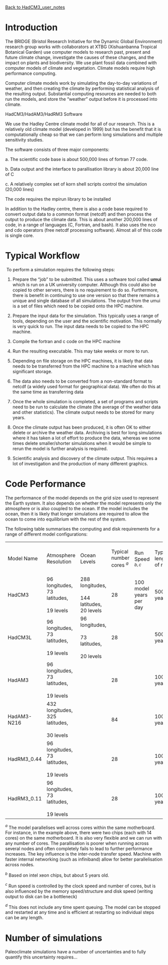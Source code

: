 [Back to HadCM3_user_notes](HadCM3_user_notes.md)
# Introduction

The BRIDGE (Bristol Research Initiative for the Dynamic Global Environment) research group works with collaborators at XTBG (Xishuanbanna Tropical Botanical Garden) use computer models to research past, present and future climate change, investigate the causes of these changes, and the impact on plants and biodiversity. We use plant fossil data combined with computer models of climate and vegetation. Climate models require high performance computing.

Computer climate models work by simulating the day-to-day variations of weather, and then creating the climate by performing statistical analysis of the resulting output. Substantial computing resources are needed to both run the models, and store the “weather” output before it is processed into climate.

HadCM3/HadAM3/HadRM3 Software

We use the Hadley Centre climate model for all of our research. This is a relatively old climate model (developed in 1999) but has the benefit that it is computationally cheap so that we can perform long simulations and multiple sensitivity studies.

The software consists of three major components:

a. The scientific code base is about 500,000 lines of fortran 77 code.

b. Data output and the interface to parallisation library is about 20,000 line of C

c. A relatively complex set of korn shell scripts control the simulation (20,000 lines)

The code requires the mpirun library to be installed

In addition to the Hadley centre, there is also a code base required to convert output data to a common format (netcdf) and then process the output to produce the climate data. This is about another 200,000 lines of code, in a range of languages (C, Fortran, and bash). It also uses the nco and cdo operators (free netcdf processing software). Almost all of this code is single core.


# Typical Workflow

 To perform a simulation requires the following steps:

1. Prepare the “job” to be submitted. This uses a software tool called **umui** which is run on a UK university computer. Although this could also be copied to other servers, there is no requirement to do so. Furthermore, there is benefit in continuing to use one version so that there remains a unique and single database of all simulations. The output from the umui is a set of files which need to be copied onto the HPC machine.

2. Prepare the input data for the simulation. This typically uses a range of tools, depending on the user and the scientific motivation. This normally is very quick to run. The input data needs to be copied to the HPC machine.

3. Compile the fortran and c code on the HPC machine

4. Run the resulting executable. This may take weeks or more to run.

5. Depending on file storage on the HPC machines, it is likely that data needs to be transferred from the HPC machine to a machine which has significant storage.

6. The data also needs to be converted from a non-standard format to netcdf (a widely used format for geographical data). We often do this at the same time as transferring data

7. Once the whole simulation is completed, a set of programs and scripts need to be run to calculate the climate (the average of the weather data and other statistics). The climate output needs to be stored for many years.

8. Once the climate output has been produced, it is often OK to either delete or archive the weather data. Archiving is best for long simulations where it has taken a lot of effort to produce the data, whereas we some times delete smaller/shorter simulations when it would be simple to rerun the model is further analysis is required.

9. Scientific analysis and discovery of the climate output. This requires a lot of investigation and the production of many different graphics.

# Code Performance

The performance of the model depends on the grid size used to represent the Earth system. It also depends on whether the model represents only the atmosphere or is also coupled to the ocean. If the model includes the ocean, then it is likely that longer simulations are required to allow the ocean to come into equilibrium with the rest of the system.

The following table summarises the computing and disk requirements for a range of different model configurations:

|             |                                                 |                                                      |                           |                         |                       |                              |                            |                                        |                                  |
| ----------- | ----------------------------------------------- | ---------------------------------------------------- | ------------------------- | ----------------------- | --------------------- | ---------------------------- | -------------------------- | -------------------------------------- | -------------------------------- |
| Model Name  | Atmosphere Resolution                           | Ocean Levels                                         | Typical number cores $^a$ | Run Speed $^{b,c}$       | Typical length of run | Typical Duration of run $^d$ | Total number of core hours | Typical Amount of raw “weather” output | Typical Amount of climate output |
| HadCM3      | 96 longitudes, 73 latitudes,<br><br>19 levels   | 288 longitudes,<br><br>144 latitudes, 20 levels      | 28                        | 100 model years per day | 5000 years            | 7 weeks                      |                            |                                        |                                  |
| HadCM3L     | 96 longitudes, 73 latitudes,<br><br>19 levels   | 96 longitudes,<br><br>73 latitudes,<br><br>20 levels | 28                        |                         | 5000 years            |                              |                            |                                        |                                  |
| HadAM3      | 96 longitudes, 73 latitudes,<br><br>19 levels   |                                                      | 28                        |                         | 100 years             |                              |                            |                                        |                                  |
| HadAM3-N216 | 432 longitudes, 325 latitudes,<br><br>30 levels |                                                      | 84                        |                         | 100 years             |                              |                            |                                        |                                  |
| HadRM3_0.44 | 96 longitudes, 73 latitudes,<br><br>19 levels   |                                                      | 28                        |                         | 100 years             |                              |                            |                                        |                                  |
| HadRM3_0.11 | 96 longitudes, 73 latitudes,<br><br>19 levels   |                                                      | 28                        |                         | 100 years             |                              |                            |                                        |                                  |

$^a$ The model parallelises well across cores within the same motherboard. For instance, in the example above, there were two chips (each with 14 cores) on the same motherboard. It is also very flexible and we can run with any number of cores. The parallisation is poorer when running across several nodes and often completely fails to lead to further performance increases. The key influence is the inter-node transfer speed. Machine with faster internal networking (such as infiniband) allow for better parallelisation across nodes.

$^b$ Based on intel xeon chips, but about 5 years old.

$^c$ Run speed is controlled by the clock speed and number of cores, but is also influenced by the memory speed/structure and disk speed (writing output to disk can be a bottleneck)

$^d$ This does not include any time spent queuing. The model can be stopped and restarted at any time and is efficient at restarting so individual steps can be any length.


# Number of simulations

Paleoclimate simulations have a number of uncertainties and to fully quantify this uncertainty requires...

